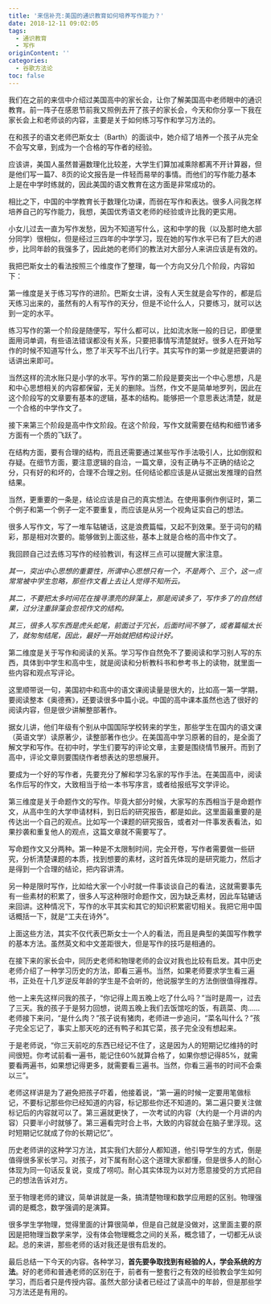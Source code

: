 ```yaml
---
title: '来信补充:美国的通识教育如何培养写作能力？'
date: 2018-12-11 09:02:05
tags:
  - 通识教育
  - 写作
originContent: ''
categories:
  - 谷歌方法论
toc: false
---
```

我们在之前的来信中介绍过美国高中的家长会，让你了解美国高中老师眼中的通识教育。前一阵子在感恩节前我又照例去开了孩子的家长会，今天和你分享一下我在家长会上和老师谈的内容，主要是关于如何练习写作和学习方法的。

在和孩子的语文老师巴斯女士（Barth）的面谈中，她介绍了培养一个孩子从完全不会写文章，到成为一个合格的写作者的经验。<escape><!-- more --></escape>

应该讲，美国人虽然普遍数理化比较差，大学生们算加减乘除都离不开计算器，但是他们写一篇7、8页的论文报告是一件轻而易举的事情。而他们的写作能力基本上是在中学时练就的，因此美国的语文教育在这方面是非常成功的。

相比之下，中国的中学教育长于数理化功课，而弱在写作和表达。很多人问我怎样培养自己的写作能力，我想，美国优秀语文老师的经验或许比我的更实用。

小女儿过去一直为写作发愁，因为不知道写什么，这和中学的我（以及那时绝大部分同学）很相似，但是经过三四年的中学学习，现在她的写作水平已有了巨大的进步，比同年龄的我强多了，因此她的老师们的教法对大部分人来讲应该是有效的。

我把巴斯女士的看法按照三个维度作了整理，每一个方向又分几个阶段，内容如下：

第一维度是关于练习写作的进阶。巴斯女士讲，没有人天生就是会写作的，都是后天练习出来的，虽然有的人有写作的天分，但是不论什么人，只要练习，就可以达到一定的水平。

练习写作的第一个阶段是随便写，写什么都可以，比如流水账一般的日记，即便里面用词单调，有些语法错误都没有关系，只要把事情写清楚就好。很多人在开始写作的时候不知道写什么，憋了半天写不出几行字。其实写作的第一步就是把要讲的话讲出来即可。

当然这样的流水账只是小学的水平。写作的第二阶段是要突出一个中心思想，凡是和中心思想相关的内容都保留，无关的删除。当然，作文不是简单地罗列，因此在这个阶段写的文章要有基本的逻辑，基本的结构。能够把一个意思表达清楚，就是一个合格的中学作文了。

接下来第三个阶段是高中作文阶段。在这个阶段，写作文就需要在结构和细节诸多方面有一个质的飞跃了。

在结构方面，要有合理的结构，而且还需要通过某些写作手法吸引人，比如倒叙和存疑。在细节方面，要注意逻辑的自洽，一篇文章，没有正确与不正确的结论之分，只有好的和坏的，合理不合理之别。任何结论都应该是从证据出发推理的自然结果。

当然，更重要的一条是，结论应该是自己的真实想法。在使用事例作例证时，第二个例子和第一个例子一定不要重复，而应该是从另一个视角证实自己的想法。

很多人写作文，写了一堆车轱辘话，这是浪费篇幅，又起不到效果。至于词句的精彩，那是相对次要的。能够做到上面这些，基本上就是合格的高中作文了。

我回顾自己过去练习写作的经验教训，有这样三点可以提醒大家注意。

*其一，突出中心思想的重要性，所谓中心思想只有一个，不是两个、三个，这一点常常被中学生忽略，那些作文看上去让人觉得不知所云。*

*其二，不要把太多时间花在搜寻漂亮的辞藻上，那是阅读多了，写作多了的自然结果，过分注重辞藻会忽视作文的结构。*

*其三，很多人写东西是虎头蛇尾，前面过于冗长，后面时间不够了，或者篇幅太长了，就匆匆结尾，因此，最好一开始就把结构设计好。*

第二维度是关于写作和阅读的关系。学习写作自然免不了要阅读和学习别人写的东西，具体到中学生和高中生，就是阅读和分析教科书和参考书上的读物，就里面一些内容和观点写评论。

这里顺带说一句，美国初中和高中的语文课阅读量是很大的，比如高一第一学期，要阅读整本《奥德赛》，还要读很多中篇小说。中国的高中课本虽然也选了很好的阅读内容，但是很少讲解整部著作。

据女儿讲，他们年级有个别从中国国际学校转来的学生，那些学生在国内的语文课（英语文学）读原著少，读整部著作也少。在美国高中学习原著的目的，是全面了解文学和写作。在初中时，学生们要写的评论文章，主要是围绕情节展开。而到了高中，评论文章则要围绕作者想表达的思想展开。

要成为一个好的写作者，先要充分了解和学习名家的写作手法。在美国高中，阅读名作后写的作文，大致相当于给一本书写序言，或者给报纸写文学评论。

第三维度是关于命题作文的写作。毕竟大部分时候，大家写的东西相当于是命题作文，从高中生的大学申请材料，到日后的研究报告，都是如此。这里面最重要的是传达出一个自己的观点。比如写一个课题的研究报告，或者对一件事发表看法，如果抄袭和重复他人的观点，这篇文章就不需要写了。

写命题作文又分两种。第一种是不太限制时间，完全开卷，写作者需要做一些研究，分析清楚课题的本质，找到想要的素材，这时首先体现的是研究能力，然后才是得到一个合理的结论，把内容讲清。

另一种是限时写作，比如给大家一个小时就一件事谈谈自己的看法，这就需要事先有一些素材的积累了，很多人写这种限时命题作文，因为缺乏素材，因此车轱辘话来回讲。这种情况下，写作的水平其实和其它的知识积累密切相关。我把它用中国话概括一下，就是“工夫在诗外”。

上面这些方法，其实不仅代表巴斯女士一个人的看法，而且是典型的美国写作教学的基本方法。虽然英文和中文差距很大，但是写作的技巧是相通的。

在接下来的家长会中，同历史老师和物理老师的会议对我也比较有启发。其中历史老师介绍了一种学习历史的方法，即看三遍书。当然，如果老师要求学生看三遍书，正处在十几岁逆反年龄的学生是不会听的，他说服学生的方法倒很值得推荐。

他一上来先这样问我的孩子，“你记得上周五晚上吃了什么吗？”当时是周一，过去了三天。我的孩子于是努力回想，说周五晚上我们去饭馆吃的饭，有蔬菜、肉……老师接下来问，“是什么肉？”孩子说有猪肉，老师进一步追问，“菜名叫什么？”孩子完全忘记了，事实上那天吃的还有鸭子和其它菜，孩子完全没有想起来。

于是老师说，“你三天前吃的东西已经记不住了，这是因为人的短期记忆维持的时间很短。你考试前看一遍书，能记住60%就算合格了，如果你想记得85%，就需要看两遍书，如果想记得更多，就需要看三遍书。当然，你看三遍书的时间不会乘以三”。

老师这样讲是为了避免把孩子吓着，他接着说，“第一遍的时候一定要用笔做标记，不要标记那些你已经知道的内容，标记那些你还不知道的。第二遍只要关注做标记后的内容就可以了。第三遍就更快了，一次考试的内容（大约是一个月讲的内容）只要半小时就够了。第三遍看完时合上书，大致的内容就会在脑子里浮现。这时短期记忆就成了你的长期记忆”。

历史老师讲的这种学习方法，其实我们大部分人都知道，他引导学生的方式，倒是值得很多家长学习。对孩子，对下属有耐心这个道理大家都懂，但是很多人的耐心体现为同一句话反复说，变成了唠叨。耐心其实体现为以对方愿意接受的方式把自己的想法告诉对方。

至于物理老师的建议，简单讲就是一条，搞清楚物理和数学应用题的区别。物理强调的是概念，数学强调的是演算。

很多学生学物理，觉得里面的计算很简单，但是自己就是没做对，这里面主要的原因是把物理当数学来学，没有体会物理概念之间的关系，概念错了，一切都无从谈起。总的来讲，那些老师的话对我还是很有启发的。

最后总结一下今天的内容。各种学习，**首先要争取找到有经验的人，学会系统的方法**。好的老师和普通老师的区别在于，前者有一整套行之有效的经验教会学生如何学习，而后者只是传授内容。虽然大部分读者已经过了读高中的年龄，但是那些学习方法还是有用的。